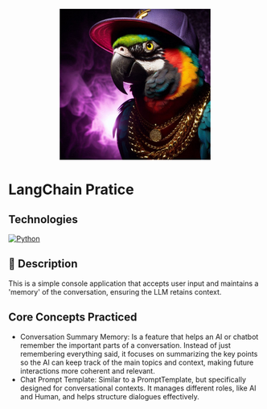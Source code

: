 <p align="center">
   <img src="https://github.com/AishaEvering/LangChain_Practice_Memory/blob/main/parrot.jpeg" alt="PyTorch Logo" width="auto" height="300">
</p>

# LangChain Pratice

## Technologies
[![Python](https://img.shields.io/badge/python-3670A0?style=for-the-badge&logo=python&logoColor=ffdd54)](https://www.python.org/)

## 📃 Description

This is a simple console application that accepts user input and maintains a 'memory' of the conversation, ensuring the LLM retains context.

## Core Concepts Practiced
- Conversation Summary Memory: Is a feature that helps an AI or chatbot remember the important parts of a conversation. Instead of just remembering everything said, it focuses on summarizing the key points so the AI can keep track of the main topics and context, making future interactions more coherent and relevant.
- Chat Prompt Template: Similar to a PromptTemplate, but specifically designed for conversational contexts. It manages different roles, like AI and Human, and helps structure dialogues effectively.

